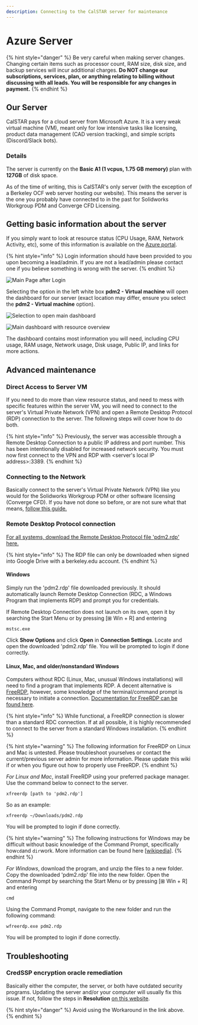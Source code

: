 ```yaml
---
description: Connecting to the CalSTAR server for maintenance
---
```


# Azure Server

{% hint style="danger" %}
Be very careful when making server changes. Changing certain items such as processor count, RAM size, disk size, and backup services will incur additional charges. **Do NOT change our subscriptions, services, plan, or anything relating to billing without discussing with all leads. You will be responsible for any changes in payment.**
{% endhint %}

## Our Server

CalSTAR pays for a cloud server from Microsoft Azure. It is a very weak virtual machine \(VM\), meant only for low intensive tasks like licensing, product data management \(CAD version tracking\), and simple scripts \(Discord/Slack bots\).

### Details

The server is currently on the **Basic A1 \(1 vcpus, 1.75 GB memory\)** plan with **127GB** of disk space. 

As of the time of writing, this is CalSTAR's only server \(with the exception of a Berkeley OCF web server hosting our website\). This means the server is the one you probably have connected to in the past for Solidworks Workgroup PDM and Converge CFD Licensing.

## Getting basic information about the server

If you simply want to look at resource status \(CPU Usage, RAM, Network Activity, etc\), some of this information is available on the [Azure portal](https://portal.azure.com/).

{% hint style="info" %}
Login information should have been provided to you upon becoming a lead/admin. If you are not a lead/admin please contact one if you believe something is wrong with the server.
{% endhint %}

![Main Page after Login](../../.gitbook/assets/azure-main-screen.PNG)

Selecting the option in the left white box **pdm2 - Virtual machine** will open the dashboard for our server \(exact location may differ, ensure you select the **pdm2 - Virtual machine** option\).

![Selection to open main dashboard](../../.gitbook/assets/azure-main-screen-dashboard-selection.PNG)

![Main dashboard with resource overview](../../.gitbook/assets/azure-main-dashboard.PNG)

The dashboard contains most information you will need, including CPU usage, RAM usage, Network usage, Disk usage, Public IP, and links for more actions.

## Advanced maintenance

### Direct Access to Server VM

If you need to do more than view resource status, and need to mess with specific features within the server VM, you will need to connect to the server's Virtual Private Network \(VPN\) and open a Remote Desktop Protocol \(RDP\) connection to the server. The following steps will cover how to do both.

{% hint style="info" %}
Previously, the server was accessible through a Remote Desktop Connection to a public IP address and port number. This has been intentionally disabled for increased network security. You must now first connect to the VPN and RDP with &lt;server's local IP address&gt;:3389.
{% endhint %}

### Connecting to the Network

Basically connect to the server's Virtual Private Network \(VPN\) like you would for the Solidworks Workgroup PDM or other software licensing \(Converge CFD\). If you have not done so before, or are not sure what that means, [follow this guide.](../software/deprecated-software/connecting-to-calstars-server.md)

### Remote Desktop Protocol connection

[For all systems, download the Remote Desktop Protocol file 'pdm2.rdp' here.](https://drive.google.com/file/d/10KLC-vHKfhdoEB0wp0WwWxkzDUkJIK3P/view?usp=sharing)

{% hint style="info" %}
The RDP file can only be downloaded when signed into Google Drive with a berkeley.edu account.
{% endhint %}

#### Windows

Simply run the 'pdm2.rdp' file downloaded previously. It should automatically launch Remote Desktop Connection \(RDC, a Windows Program that implements RDP\) and prompt you for credentials.

If Remote Desktop Connection does not launch on its own, open it by searching the Start Menu or by pressing  \[⊞ Win + R\] and entering

```text
mstsc.exe
```

Click **Show Options** and click **Open** in **Connection Settings**. Locate and open the downloaded 'pdm2.rdp' file. You will be prompted to login if done correctly.

#### Linux, Mac, and older/nonstandard Windows

Computers without RDC \(Linux, Mac, unusual Windows installations\) will need to find a program that implements RDP. A decent alternative is [FreeRDP](http://www.freerdp.com/), however, some knowledge of the terminal/command prompt is necessary to initiate a connection. [Documentation for FreeRDP can be found here](https://github.com/awakecoding/FreeRDP-Manuals/blob/master/User/FreeRDP-User-Manual.markdown).

{% hint style="info" %}
While functional, a FreeRDP connection is slower than a standard RDC connection. If at all possible, it is highly recommended to connect to the server from a standard Windows installation.
{% endhint %}

{% hint style="warning" %}
The following information for FreeRDP on Linux and Mac is untested. Please troubleshoot yourselves or contact the current/previous server admin for more information. Please update this wiki if or when you figure out how to properly use FreeRDP.
{% endhint %}

_For Linux and Mac_, install FreeRDP using your preferred package manager. Use the command below to connect to the server.

```text
xfreerdp [path to 'pdm2.rdp']
```

So as an example:

```text
xfreerdp ~/Downloads/pdm2.rdp
```

You will be prompted to login if done correctly.

{% hint style="warning" %}
The following instructions for Windows may be difficult without basic knowledge of the Command Prompt, specifically how`cd`and `dir`work. More information can be found here \[[wikipedia](https://en.wikipedia.org/wiki/Cd_%28command%29#DOS_and_Windows)\]. 
{% endhint %}

_For Windows_, download the program, and unzip the files to a new folder. Copy the downloaded 'pdm2.rdp' file into the new folder. Open the Command Prompt by searching the Start Menu or by pressing  \[⊞ Win + R\] and entering

```text
cmd
```

Using the Command Prompt, navigate to the new folder and run the following command:

```text
wfreerdp.exe pdm2.rdp
```

You will be prompted to login if done correctly. 

## Troubleshooting

### CredSSP encryption oracle remediation

Basically either the computer, the server, or both have outdated security programs. Updating the server and/or your computer will usually fix this issue. If not, follow the steps in **Resolution** [on this website](https://support.microsoft.com/en-us/help/4295591/credssp-encryption-oracle-remediation-error-when-to-rdp-to-azure-vm).

{% hint style="danger" %}
Avoid using the Workaround in the link above.
{% endhint %}



